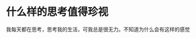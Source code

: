 # 什么样的思考值得珍视

我每天都在思考，思考我的生活，可我总是很无力。不知道为什么会有这样的感觉
<!--stackedit_data:
eyJoaXN0b3J5IjpbMTAzNzkyODczNF19
-->